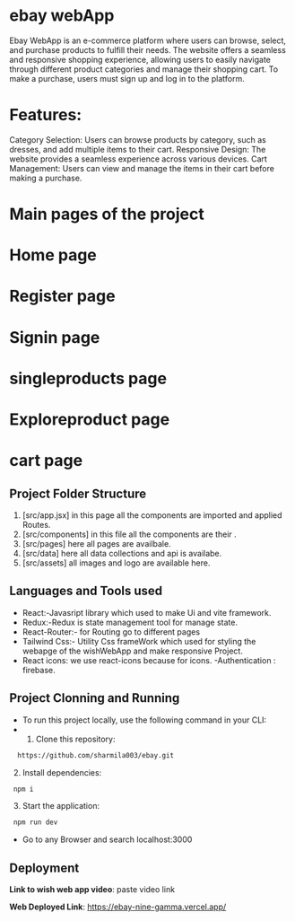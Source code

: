 # **ebay webApp**
  Ebay WebApp is an e-commerce platform where users can browse, select, and purchase products to fulfill their needs. The website offers a seamless and responsive shopping experience, allowing users to easily navigate through different product categories and manage their shopping cart. To make a purchase, users must sign up and log in to the platform.

# Features:

Category Selection: Users can browse products by category, such as dresses, and add multiple items to their cart.
Responsive Design: The website provides a seamless experience across various devices.
Cart Management: Users can view and manage the items in their cart before making a purchase.

# Main pages of the project
#  Home page 

#  Register page 

#  Signin page

#  singleproducts page

#  Exploreproduct page

#  cart page


## **Project Folder Structure**
1. [src/app.jsx]  in this page all the components are imported and applied Routes.
3. [src/components]  in this file all the components are their .
4. [src/pages] here all pages are availbale.
5. [src/data] here all data collections  and  api  is availabe.
6. [src/assets] all images and logo are available here.


## **Languages and Tools used**
  - React:-Javasript library which used to make Ui  and   vite  framework.
  - Redux:-Redux is state management tool for manage state.
  - React-Router:- for Routing go to different pages
  - Tailwind Css:- Utility Css frameWork which used for styling the webapge of the wishWebApp and make responsive Project.
  - React icons: we use react-icons because for icons.
  -Authentication : firebase.  


## **Project Clonning and Running**
- To run this project locally, use the following command in your CLI:
- 1. Clone this repository: 

```bash
  https://github.com/sharmila003/ebay.git
```

2. Install dependencies:

```bash
 npm i
```

3. Start the application:

```bash
 npm run dev
```
- Go to any Browser and search localhost:3000

## **Deployment**

**Link to wish web app video**: paste video link

**Web Deployed Link**:  https://ebay-nine-gamma.vercel.app/



